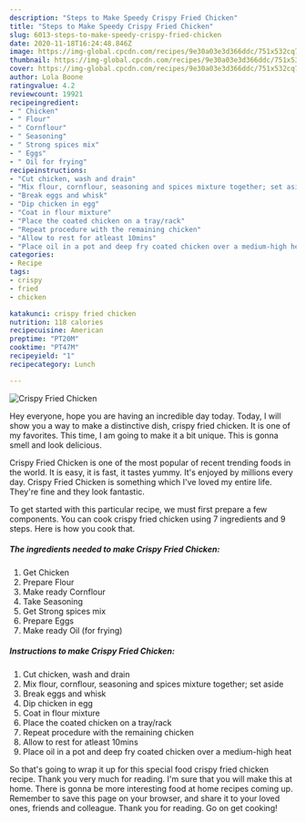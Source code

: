 ```yaml
---
description: "Steps to Make Speedy Crispy Fried Chicken"
title: "Steps to Make Speedy Crispy Fried Chicken"
slug: 6013-steps-to-make-speedy-crispy-fried-chicken
date: 2020-11-18T16:24:48.846Z
image: https://img-global.cpcdn.com/recipes/9e30a03e3d366ddc/751x532cq70/crispy-fried-chicken-recipe-main-photo.jpg
thumbnail: https://img-global.cpcdn.com/recipes/9e30a03e3d366ddc/751x532cq70/crispy-fried-chicken-recipe-main-photo.jpg
cover: https://img-global.cpcdn.com/recipes/9e30a03e3d366ddc/751x532cq70/crispy-fried-chicken-recipe-main-photo.jpg
author: Lola Boone
ratingvalue: 4.2
reviewcount: 19921
recipeingredient:
- " Chicken"
- " Flour"
- " Cornflour"
- " Seasoning"
- " Strong spices mix"
- " Eggs"
- " Oil for frying"
recipeinstructions:
- "Cut chicken, wash and drain"
- "Mix flour, cornflour, seasoning and spices mixture together; set aside"
- "Break eggs and whisk"
- "Dip chicken in egg"
- "Coat in flour mixture"
- "Place the coated chicken on a tray/rack"
- "Repeat procedure with the remaining chicken"
- "Allow to rest for atleast 10mins"
- "Place oil in a pot and deep fry coated chicken over a medium-high heat"
categories:
- Recipe
tags:
- crispy
- fried
- chicken

katakunci: crispy fried chicken 
nutrition: 118 calories
recipecuisine: American
preptime: "PT20M"
cooktime: "PT47M"
recipeyield: "1"
recipecategory: Lunch

---
```



![Crispy Fried Chicken](https://img-global.cpcdn.com/recipes/9e30a03e3d366ddc/751x532cq70/crispy-fried-chicken-recipe-main-photo.jpg)

Hey everyone, hope you are having an incredible day today. Today, I will show you a way to make a distinctive dish, crispy fried chicken. It is one of my favorites. This time, I am going to make it a bit unique. This is gonna smell and look delicious.



Crispy Fried Chicken is one of the most popular of recent trending foods in the world. It is easy, it is fast, it tastes yummy. It's enjoyed by millions every day. Crispy Fried Chicken is something which I've loved my entire life. They're fine and they look fantastic.


To get started with this particular recipe, we must first prepare a few components. You can cook crispy fried chicken using 7 ingredients and 9 steps. Here is how you cook that.

<!--inarticleads1-->

##### The ingredients needed to make Crispy Fried Chicken:

1. Get  Chicken
1. Prepare  Flour
1. Make ready  Cornflour
1. Take  Seasoning
1. Get  Strong spices mix
1. Prepare  Eggs
1. Make ready  Oil (for frying)




<!--inarticleads2-->

##### Instructions to make Crispy Fried Chicken:

1. Cut chicken, wash and drain
1. Mix flour, cornflour, seasoning and spices mixture together; set aside
1. Break eggs and whisk
1. Dip chicken in egg
1. Coat in flour mixture
1. Place the coated chicken on a tray/rack
1. Repeat procedure with the remaining chicken
1. Allow to rest for atleast 10mins
1. Place oil in a pot and deep fry coated chicken over a medium-high heat




So that's going to wrap it up for this special food crispy fried chicken recipe. Thank you very much for reading. I'm sure that you will make this at home. There is gonna be more interesting food at home recipes coming up. Remember to save this page on your browser, and share it to your loved ones, friends and colleague. Thank you for reading. Go on get cooking!
